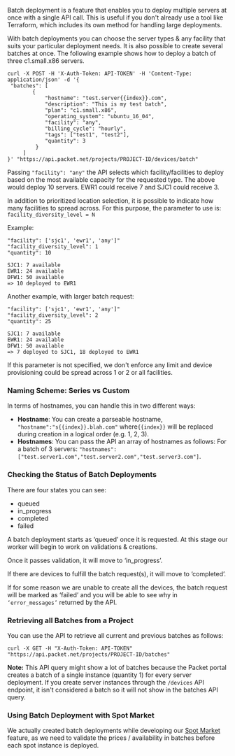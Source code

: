<!--<meta>
{
    "title":"Batch Deployment",
    "description":"Deploying devices in Batch",
    "tag":["Deploy", "Batch Deployment"]
}
</meta>-->

Batch deployment is a feature that enables you to deploy multiple servers at once with a single API call.   This is useful if you don't already use a tool like Terraform, which includes its own method for handling large deployments.

With batch deployments you can choose the server types & any facility that suits your particular deployment needs.  It is also possible to create several batches at once. The following example shows how to deploy a batch of three c1.small.x86 servers.

```
curl -X POST -H 'X-Auth-Token: API-TOKEN' -H 'Content-Type: application/json' -d '{
 "batches": [
        {
            "hostname": "test.server{{index}}.com",
            "description": "This is my test batch",
            "plan": "c1.small.x86",
            "operating_system": "ubuntu_16_04",
            "facility": "any",
            "billing_cycle": "hourly",
            "tags": ["test1", "test2"],
            "quantity": 3
         }
     ]
}' "https://api.packet.net/projects/PROJECT-ID/devices/batch"
```

Passing `"facility": "any"` the API selects which facility/facilities to deploy based on the most available capacity for the requested type. The above would deploy 10 servers. EWR1 could receive 7 and SJC1 could receive 3.

In addition to prioritized location selection, it is possible to indicate how many facilities to spread across. For this purpose, the parameter to use is: `facility_diversity_level = N`

Example:

```
"facility": ['sjc1', 'ewr1', 'any']"
"facility_diversity_level": 1
"quantity": 10

SJC1: 7 available
EWR1: 24 available
DFW1: 50 available
=> 10 deployed to EWR1
```

Another example, with larger batch request:

```
"facility": ['sjc1', 'ewr1', 'any']"
"facility_diversity_level": 2
"quantity": 25

SJC1: 7 available
EWR1: 24 available
DFW1: 50 available
=> 7 deployed to SJC1, 18 deployed to EWR1
```

If this parameter is not specified, we don't enforce any limit and device provisioning could be spread across 1 or 2 or all facilities.

### Naming Scheme: Series vs Custom

In terms of hostnames, you can handle this in two different ways:

*   __Hostname__:  You can create a parseable hostname, `"hostname":"s{{index}}.blah.com"`  where`{{index}}`  will be replaced during creation in a logical order (e.g. 1, 2, 3).
*   __Hostnames__: You can pass the API an array of hostnames as follows:
  For a batch of 3 servers: `"hostnames": ["test.server1.com","test.server2.com","test.server3.com"]`.


### Checking the Status of Batch Deployments

There are four states you can see:

*   queued
*   in_progress
*   completed
*   failed

A batch deployment starts as ‘queued’ once it is requested.  At this stage our worker will begin to work on validations & creations.

Once it passes validation, it will move to ‘in_progress’.  

If there are devices to fulfill the batch request(s), it will move to ‘completed’.

If for some reason we are unable to create all the devices, the batch request will be marked as ‘failed’ and you will be able to see why in `‘error_messages’`  returned by the API.

### Retrieving all Batches from a Project

You can use the API to retrieve all current and previous batches as follows:

```
curl -X GET -H "X-Auth-Token: API-TOKEN" "https://api.packet.net/projects/PROJECT-ID/batches"
```

**Note:** This API query might show a lot of batches because the Packet portal creates a batch of a single instance (quantity 1) for every server deployment. If you create server instances through the `/devices` API endpoint, it isn't considered a batch so it will not show in the batches API query.

### Using Batch Deployment with Spot Market

We actually created batch deployments while developing our [Spot Market](https://www.packet.com/developers/docs/getting-started/deployment-options/spot-market) feature, as we need to validate the prices / availability in batches before each spot instance is deployed.
